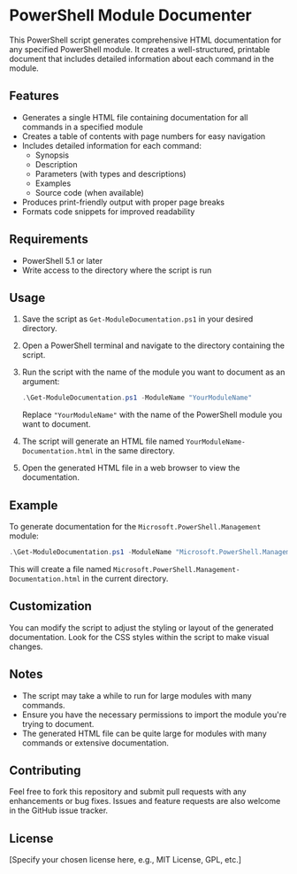 # PowerShell Module Documenter

This PowerShell script generates comprehensive HTML documentation for any specified PowerShell module. It creates a well-structured, printable document that includes detailed information about each command in the module.

## Features

- Generates a single HTML file containing documentation for all commands in a specified module
- Creates a table of contents with page numbers for easy navigation
- Includes detailed information for each command:
  - Synopsis
  - Description
  - Parameters (with types and descriptions)
  - Examples
  - Source code (when available)
- Produces print-friendly output with proper page breaks
- Formats code snippets for improved readability

## Requirements

- PowerShell 5.1 or later
- Write access to the directory where the script is run

## Usage

1. Save the script as `Get-ModuleDocumentation.ps1` in your desired directory.

2. Open a PowerShell terminal and navigate to the directory containing the script.

3. Run the script with the name of the module you want to document as an argument:

   ```powershell
   .\Get-ModuleDocumentation.ps1 -ModuleName "YourModuleName"
   ```

   Replace `"YourModuleName"` with the name of the PowerShell module you want to document.

4. The script will generate an HTML file named `YourModuleName-Documentation.html` in the same directory.

5. Open the generated HTML file in a web browser to view the documentation.

## Example

To generate documentation for the `Microsoft.PowerShell.Management` module:

```powershell
.\Get-ModuleDocumentation.ps1 -ModuleName "Microsoft.PowerShell.Management"
```

This will create a file named `Microsoft.PowerShell.Management-Documentation.html` in the current directory.

## Customization

You can modify the script to adjust the styling or layout of the generated documentation. Look for the CSS styles within the script to make visual changes.

## Notes

- The script may take a while to run for large modules with many commands.
- Ensure you have the necessary permissions to import the module you're trying to document.
- The generated HTML file can be quite large for modules with many commands or extensive documentation.

## Contributing

Feel free to fork this repository and submit pull requests with any enhancements or bug fixes. Issues and feature requests are also welcome in the GitHub issue tracker.

## License

[Specify your chosen license here, e.g., MIT License, GPL, etc.]


